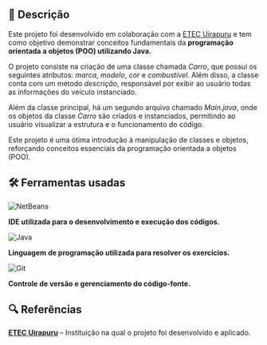 ## 📄 Descrição

Este projeto foi desenvolvido em colaboração com a [ETEC Uirapuru](https://etecuirapuru.com.br/) e tem como objetivo demonstrar conceitos fundamentais da **programação orientada a objetos (POO) utilizando Java.**

O projeto consiste na criação de uma classe chamada *Carro*, que possui os seguintes atributos: *marca*, *modelo*, *cor* e *combustível*. Além disso, a classe conta com um método *descrição*, responsável por exibir ao usuário todas as informações do veículo instanciado.

Além da classe principal, há um segundo arquivo chamado *Main.java*, onde os objetos da classe *Carro* são criados e instanciados, permitindo ao usuário visualizar a estrutura e o funcionamento do código.

Este projeto é uma ótima introdução à manipulação de classes e objetos, reforçando conceitos essenciais da programação orientada a objetos (POO).

## 🛠️ Ferramentas usadas

![NetBeans](https://img.shields.io/badge/apache%20netbeans-1B6AC6?style=for-the-badge&logo=apache%20netbeans%20IDE&logoColor=white)

**IDE utilizada para o desenvolvimento e execução dos códigos.**

![Java](https://img.shields.io/badge/Java-ED8B00?style=for-the-badge&logo=openjdk&logoColor=white) 

**Linguagem de programação utilizada para resolver os exercícios.**

![Git](https://img.shields.io/badge/GIT-E44C30?style=for-the-badge&logo=git&logoColor=white) 

**Controle de versão e gerenciamento do código-fonte.**

## 🔍 Referências

[**ETEC Uirapuru**](https://etecuirapuru.com.br/) – Instituição na qual o projeto foi desenvolvido e aplicado.